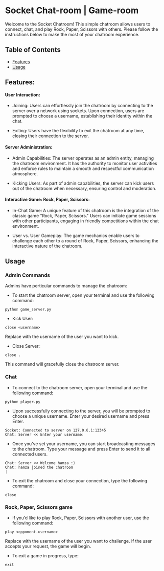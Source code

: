 # Socket Chat-room | Game-room

Welcome to the Socket Chatroom! This simple chatroom allows users to connect, chat, and play Rock, Paper, Scissors with others. Please follow the instructions below to make the most of your chatroom experience.
## Table of Contents

-   [Features](#features)
-   [Usage](#usage)



## Features:

#### User Interaction:

- Joining: Users can effortlessly join the chatroom by connecting to the server over a network using sockets. Upon connection, users are prompted to choose a username, establishing their identity within the chat.

- Exiting: Users have the flexibility to exit the chatroom at any time, closing their connection to the server.

#### Server Administration:

- Admin Capabilities: The server operates as an admin entity, managing the chatroom environment. It has the authority to monitor user activities and enforce rules to maintain a smooth and respectful communication atmosphere.

- Kicking Users: As part of admin capabilities, the server can kick users out of the chatroom when necessary, ensuring control and moderation.

#### Interactive Game: Rock, Paper, Scissors:

- In-Chat Game: A unique feature of this chatroom is the integration of the classic game "Rock, Paper, Scissors." Users can initiate game sessions with other participants, engaging in friendly competitions within the chat environment.

- User vs. User Gameplay: The game mechanics enable users to challenge each other to a round of Rock, Paper, Scissors, enhancing the interactive nature of the chatroom.

## Usage

### Admin Commands
Admins have perticular commands to manage the chatroom:
- To start the chatroom server, open your terminal and use the following command:
```
python game_server.py
```
- Kick User:
```
close <username>
```
Replace <username> with the username of the user you want to kick.

- Close Server:

```
close .
```
This command will gracefully close the chatroom server.


### Chat
- To connect to the chatroom server, open your terminal and use the following command:
```
python player.py 
```
- Upon successfully connecting to the server, you will be prompted to choose a unique username. Enter your desired username and press Enter.
```
Socket: Connected to server on 127.0.0.1:12345
Chat: Server << Enter your username:
```

- Once you've set your username, you can start broadcasting messages to the chatroom. Type your message and press Enter to send it to all connected users.
```
Chat: Server << Welcome hamza :)
Chat: hamza joined the chatroom
|
```
- To exit the chatroom and close your connection, type the following command:
```
close
```
### Rock, Paper, Scissors game
- If you'd like to play Rock, Paper, Scissors with another user, use the following command:

```
play <opponent-username>
```
Replace <opponent-username> with the username of the user you want to challenge. If the user accepts your request, the game will begin.
- To exit a game in progress, type:
``` 
exit
```
